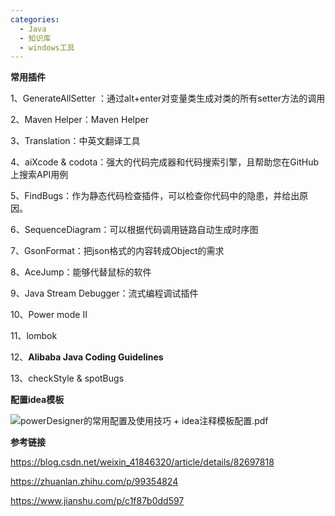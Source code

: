```yaml
---
categories:
  - Java
  - 知识库
  - windows工具
---
```

**常用插件**

1、GenerateAllSetter ：通过alt+enter对变量类生成对类的所有setter方法的调用

2、Maven Helper：Maven Helper 

3、Translation：中英文翻译工具

4、aiXcode & codota：强大的代码完成器和代码搜索引擎，且帮助您在GitHub上搜索API用例

5、FindBugs：作为静态代码检查插件，可以检查你代码中的隐患，并给出原因。

6、SequenceDiagram：可以根据代码调用链路自动生成时序图

7、GsonFormat：把json格式的内容转成Object的需求

8、AceJump：能够代替鼠标的软件

9、Java Stream Debugger：流式编程调试插件 

10、Power mode II

11、lombok

12、**Alibaba Java Coding Guidelines** 

13、checkStyle & spotBugs

**配置idea模板**

![powerDesigner的常用配置及使用技巧 + idea注释模板配置.pdf](D:/AppData/YoudaoNote/qqB53912A331D409871E525BE52BFB5C3B/eae0523550054e23a2e814aee91cd45f/attachment.png)

**参考链接**

https://blog.csdn.net/weixin_41846320/article/details/82697818

https://zhuanlan.zhihu.com/p/99354824

https://www.jianshu.com/p/c1f87b0dd597